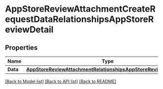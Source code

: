 # AppStoreReviewAttachmentCreateRequestDataRelationshipsAppStoreReviewDetail

## Properties

Name | Type | Description | Notes
------------ | ------------- | ------------- | -------------
**Data** | [**AppStoreReviewAttachmentRelationshipsAppStoreReviewDetailData**](AppStoreReviewAttachment_relationships_appStoreReviewDetail_data.md) |  | 

[[Back to Model list]](../README.md#documentation-for-models) [[Back to API list]](../README.md#documentation-for-api-endpoints) [[Back to README]](../README.md)


